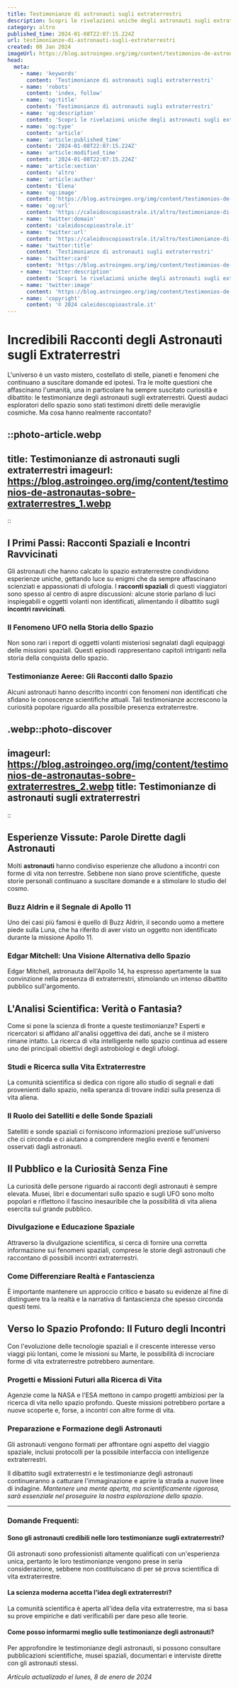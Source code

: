 ```yaml
---
title: Testimonianze di astronauti sugli extraterrestri
description: Scopri le rivelazioni uniche degli astronauti sugli extraterrestri in storie affascinanti e testimonianze esclusive. Entra nel mistero!
category: altro
published_time: 2024-01-08T22:07:15.224Z
url: testimonianze-di-astronauti-sugli-extraterrestri
created: 08 Jan 2024
imageUrl: https://blog.astroingeo.org/img/content/testimonios-de-astronautas-sobre-extraterrestres_1.webp
head:
  meta:
    - name: 'keywords'
      content: 'Testimonianze di astronauti sugli extraterrestri'
    - name: 'robots'
      content: 'index, follow'
    - name: 'og:title'
      content: 'Testimonianze di astronauti sugli extraterrestri'
    - name: 'og:description'
      content: 'Scopri le rivelazioni uniche degli astronauti sugli extraterrestri in storie affascinanti e testimonianze esclusive. Entra nel mistero!'
    - name: 'og:type'
      content: 'article'
    - name: 'article:published_time'
      content: '2024-01-08T22:07:15.224Z'
    - name: 'article:modified_time'
      content: '2024-01-08T22:07:15.224Z'
    - name: 'article:section'
      content: 'altro'
    - name: 'article:author'
      content: 'Elena'
    - name: 'og:image'
      content: 'https://blog.astroingeo.org/img/content/testimonios-de-astronautas-sobre-extraterrestres_1.webp'
    - name: 'og:url'
      content: 'https://caleidoscopioastrale.it/altro/testimonianze-di-astronauti-sugli-extraterrestri'
    - name: 'twitter:domain'
      content: 'caleidoscopioastrale.it'
    - name: 'twitter:url'
      content: 'https://caleidoscopioastrale.it/altro/testimonianze-di-astronauti-sugli-extraterrestri'
    - name: 'twitter:title'
      content: 'Testimonianze di astronauti sugli extraterrestri'
    - name: 'twitter:card'
      content: 'https://blog.astroingeo.org/img/content/testimonios-de-astronautas-sobre-extraterrestres_1.webp'
    - name: 'twitter:description'
      content: 'Scopri le rivelazioni uniche degli astronauti sugli extraterrestri in storie affascinanti e testimonianze esclusive. Entra nel mistero!'
    - name: 'twitter:image'
      content: 'https://blog.astroingeo.org/img/content/testimonios-de-astronautas-sobre-extraterrestres_1.webp'
    - name: 'copyright'
      content: '© 2024 caleidoscopioastrale.it'
---
```

# Incredibili Racconti degli Astronauti sugli Extraterrestri

L'universo è un vasto mistero, costellato di stelle, pianeti e fenomeni che continuano a suscitare domande ed ipotesi. Tra le molte questioni che affascinano l'umanità, una in particolare ha sempre suscitato curiosità e dibattito: le testimonianze degli astronauti sugli extraterrestri. Questi audaci esploratori dello spazio sono stati testimoni diretti delle meraviglie cosmiche. Ma cosa hanno realmente raccontato?

::photo-article.webp
---
title: Testimonianze di astronauti sugli extraterrestri
imageurl: https://blog.astroingeo.org/img/content/testimonios-de-astronautas-sobre-extraterrestres_1.webp
---
::

## I Primi Passi: Racconti Spaziali e Incontri Ravvicinati

Gli astronauti che hanno calcato lo spazio extraterrestre condividono esperienze uniche, gettando luce su enigmi che da sempre affascinano scienziati e appassionati di ufologia. I **racconti spaziali** di questi viaggiatori sono spesso al centro di aspre discussioni: alcune storie parlano di luci inspiegabili e oggetti volanti non identificati, alimentando il dibattito sugli **incontri ravvicinati**.

### Il Fenomeno UFO nella Storia dello Spazio

Non sono rari i report di oggetti volanti misteriosi segnalati dagli equipaggi delle missioni spaziali. Questi episodi rappresentano capitoli intriganti nella storia della conquista dello spazio.

### Testimonianze Aeree: Gli Racconti dallo Spazio

Alcuni astronauti hanno descritto incontri con fenomeni non identificati che sfidano le conoscenze scientifiche attuali. Tali testimonianze accrescono la curiosità popolare riguardo alla possibile presenza extraterrestre.

.webp::photo-discover
---
imageurl: https://blog.astroingeo.org/img/content/testimonios-de-astronautas-sobre-extraterrestres_2.webp
title: Testimonianze di astronauti sugli extraterrestri
---
::

## Esperienze Vissute: Parole Dirette dagli Astronauti

Molti **astronauti** hanno condiviso esperienze che alludono a incontri con forme di vita non terrestre. Sebbene non siano prove scientifiche, queste storie personali continuano a suscitare domande e a stimolare lo studio del cosmo.

### Buzz Aldrin e il Segnale di Apollo 11

Uno dei casi più famosi è quello di Buzz Aldrin, il secondo uomo a mettere piede sulla Luna, che ha riferito di aver visto un oggetto non identificato durante la missione Apollo 11.

### Edgar Mitchell: Una Visione Alternativa dello Spazio

Edgar Mitchell, astronauta dell'Apollo 14, ha espresso apertamente la sua convinzione nella presenza di extraterrestri, stimolando un intenso dibattito pubblico sull'argomento.

## L'Analisi Scientifica: Verità o Fantasia?

Come si pone la scienza di fronte a queste testimonianze? Esperti e ricercatori si affidano all'analisi oggettiva dei dati, anche se il mistero rimane intatto. La ricerca di vita intelligente nello spazio continua ad essere uno dei principali obiettivi degli astrobiologi e degli ufologi.

### Studi e Ricerca sulla Vita Extraterrestre

La comunità scientifica si dedica con rigore allo studio di segnali e dati provenienti dallo spazio, nella speranza di trovare indizi sulla presenza di vita aliena.

### Il Ruolo dei Satelliti e delle Sonde Spaziali

Satelliti e sonde spaziali ci forniscono informazioni preziose sull'universo che ci circonda e ci aiutano a comprendere meglio eventi e fenomeni osservati dagli astronauti.

## Il Pubblico e la Curiosità Senza Fine

La curiosità delle persone riguardo ai racconti degli astronauti è sempre elevata. Musei, libri e documentari sullo spazio e sugli UFO sono molto popolari e riflettono il fascino inesauribile che la possibilità di vita aliena esercita sul grande pubblico.

### Divulgazione e Educazione Spaziale

Attraverso la divulgazione scientifica, si cerca di fornire una corretta informazione sui fenomeni spaziali, comprese le storie degli astronauti che raccontano di possibili incontri extraterrestri.

### Come Differenziare Realtà e Fantascienza

È importante mantenere un approccio critico e basato su evidenze al fine di distinguere tra la realtà e la narrativa di fantascienza che spesso circonda questi temi.

## Verso lo Spazio Profondo: Il Futuro degli Incontri

Con l'evoluzione delle tecnologie spaziali e il crescente interesse verso viaggi più lontani, come le missioni su Marte, le possibilità di incrociare forme di vita extraterrestre potrebbero aumentare.

### Progetti e Missioni Futuri alla Ricerca di Vita

Agenzie come la NASA e l'ESA mettono in campo progetti ambiziosi per la ricerca di vita nello spazio profondo. Queste missioni potrebbero portare a nuove scoperte e, forse, a incontri con altre forme di vita.

### Preparazione e Formazione degli Astronauti

Gli astronauti vengono formati per affrontare ogni aspetto del viaggio spaziale, inclusi protocolli per la possibile interfaccia con intelligenze extraterrestri. 

Il dibattito sugli extraterrestri e le testimonianze degli astronauti continueranno a catturare l'immaginazione e aprire la strada a nuove linee di indagine. *Mantenere una mente aperta, ma scientificamente rigorosa, sarà essenziale nel proseguire la nostra esplorazione dello spazio*.

---
### Domande Frequenti:

#### Sono gli astronauti credibili nelle loro testimonianze sugli extraterrestri?
Gli astronauti sono professionisti altamente qualificati con un'esperienza unica, pertanto le loro testimonianze vengono prese in seria considerazione, sebbene non costituiscano di per sé prova scientifica di vita extraterrestre.

#### La scienza moderna accetta l'idea degli extraterrestri?
La comunità scientifica è aperta all'idea della vita extraterrestre, ma si basa su prove empiriche e dati verificabili per dare peso alle teorie.

#### Come posso informarmi meglio sulle testimonianze degli astronauti?
Per approfondire le testimonianze degli astronauti, si possono consultare pubblicazioni scientifiche, musei spaziali, documentari e interviste dirette con gli astronauti stessi.


_Artículo actualizado el lunes, 8 de enero de 2024_